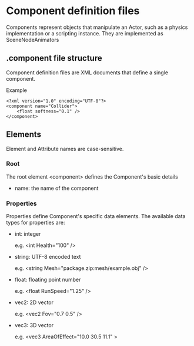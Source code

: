 # Component definition files

Components represent objects that manipulate an Actor, such as a physics implementation or a scripting instance. They are implemented as SceneNodeAnimators

## .component file structure

Component definition files are XML documents that define a single component.

Example

```
<?xml version="1.0" encoding="UTF-8"?>
<component name="Collider">
    <float softness="0.1" />
</component>
```

## Elements
Element and Attribute names are case-sensitive.

### Root
The root element \<component> defines the Component's basic details

- name: the name of the component

### Properties
Properties define Component's specific data elements. The available data types for properties are:

- int: integer

  e.g. \<int Health="100" />

- string: UTF-8 encoded text

  e.g. \<string Mesh="package.zip:mesh/example.obj" />

- float: floating point number

  e.g. \<float RunSpeed="1.25" />

- vec2: 2D vector

  e.g. \<vec2 Fov="0.7 0.5" />

- vec3: 3D vector

  e.g. \<vec3 AreaOfEffect="10.0 30.5 11.1" \>


